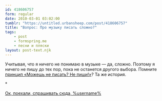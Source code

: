 ```yaml
---
id: 418606757
form: regular
date: 2010-03-01 03:02:00
tumblr: "https://untitled.urbansheep.com/post/418606757"
title: "Вопрос: Про музыку писать сложно?"
tags:
    - post
    - formspring.me
    - песни и пляски
layout: post-text.njk
---
```


<p class="formspringmeAnswer">Учитывая, что я ничего не понимаю в музыке — да, сложно. Поэтому я ничего не пишу до тех пор, пока не останется другого выбора. Помните <a href="http://untitled.urbansheep.ru/post/373081323/23">принцип «Можешь не писать? Не пиши!»</a>? Та же история.</p>

<p>*</p>

<p class="formspringmeFooter">
    <a href="http://formspring.me/urbansheep">Ок, поехали, спрашивать сюда, %username%</a>
</p>

